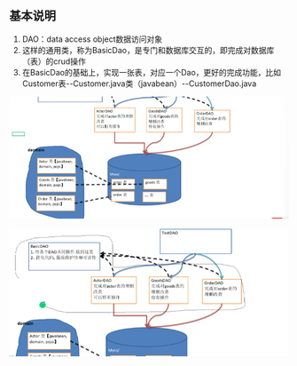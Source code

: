 ## 基本说明

1. DAO：data access object数据访问对象
2. 这样的通用类，称为BasicDao，是专门和数据库交互的，即完成对数据库（表）的crud操作
3. 在BasicDao的基础上，实现一张表，对应一个Dao，更好的完成功能，比如Customer表--Customer.java类（javabean）--CustomerDao.java

![screen-capture](9a1f661d179bc5157472291a03203f0e.png)

![screen-capture](9490d1718d72a70375c0d3acec555e8d.png)